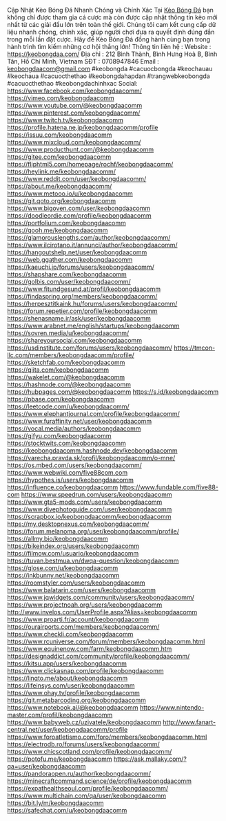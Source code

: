 Cập Nhật Kèo Bóng Đá Nhanh Chóng và Chính Xác
Tại <a href="https://keobongdaa.com/ ">Kèo Bóng Đá</a> bạn không chỉ được tham gia cá cược mà còn được cập nhật thông tin kèo mới nhất từ các giải đấu lớn trên toàn thế giới. Chúng tôi cam kết cung cấp dữ liệu nhanh chóng, chính xác, giúp người chơi đưa ra quyết định đúng đắn trong mỗi lần đặt cược. Hãy để Kèo Bóng Đá đồng hành cùng bạn trong hành trình tìm kiếm những cơ hội thắng lớn!
Thông tin liên hệ :
Website : <a href="https://keobongdaa.com/ ">https://keobongdaa.com/ </a>
Địa chỉ : 212 Bình Thành, Bình Hưng Hoà B, Bình Tân, Hồ Chí Minh, Vietnam
SĐT : 0708947846
Email : keobongdaacom@gmail.com
#keobongda #cacuocbongda #keochauau #keochaua #cacuocthethao #keobongdahapdan #trangwebkeobongda #cacuocthethao #keobongdachinhxac
Social:
<a href="https://www.facebook.com/keobongdaacomm/">https://www.facebook.com/keobongdaacomm/</a>
<a href="https://vimeo.com/keobongdaacomm">https://vimeo.com/keobongdaacomm</a>
<a href="https://www.youtube.com/@keobongdaacomm">https://www.youtube.com/@keobongdaacomm</a>
<a href="https://www.pinterest.com/keobongdaacomm/">https://www.pinterest.com/keobongdaacomm/</a>
<a href="https://www.twitch.tv/keobongdaacomm">https://www.twitch.tv/keobongdaacomm</a>
<a href="https://profile.hatena.ne.jp/keobongdaacomm/profile">https://profile.hatena.ne.jp/keobongdaacomm/profile</a>
<a href="https://issuu.com/keobongdaacomm">https://issuu.com/keobongdaacomm</a>
<a href="https://www.mixcloud.com/keobongdaacomm/">https://www.mixcloud.com/keobongdaacomm/</a>
<a href="https://www.producthunt.com/@keobongdaacomm">https://www.producthunt.com/@keobongdaacomm</a>
<a href="https://gitee.com/keobongdaacomm">https://gitee.com/keobongdaacomm</a>
<a href="https://fliphtml5.com/homepage/rochf/keobongdaacomm/">https://fliphtml5.com/homepage/rochf/keobongdaacomm/</a>
<a href="https://heylink.me/keobongdaacomm/">https://heylink.me/keobongdaacomm/</a>
<a href="https://www.reddit.com/user/keobongdaacomm/">https://www.reddit.com/user/keobongdaacomm/</a>
<a href="https://about.me/keobongdaacomm/">https://about.me/keobongdaacomm/</a>
<a href="https://www.metooo.io/u/keobongdaacomm">https://www.metooo.io/u/keobongdaacomm</a>
<a href="https://git.qoto.org/keobongdaacomm">https://git.qoto.org/keobongdaacomm</a>
<a href="https://www.bigoven.com/user/keobongdaacomm">https://www.bigoven.com/user/keobongdaacomm</a>
<a href="https://doodleordie.com/profile/keobongdaacomm">https://doodleordie.com/profile/keobongdaacomm</a>
<a href="https://portfolium.com/keobongdaacomm">https://portfolium.com/keobongdaacomm</a>
<a href="https://qooh.me/keobongdaacomm">https://qooh.me/keobongdaacomm</a>
<a href="https://glamorouslengths.com/author/keobongdaacomm/">https://glamorouslengths.com/author/keobongdaacomm/</a>
<a href="https://www.ilcirotano.it/annunci/author/keobongdaacomm/">https://www.ilcirotano.it/annunci/author/keobongdaacomm/</a>
<a href="https://hangoutshelp.net/user/keobongdaacomm">https://hangoutshelp.net/user/keobongdaacomm</a>
<a href="https://web.ggather.com/keobongdaacomm">https://web.ggather.com/keobongdaacomm</a>
<a href="https://kaeuchi.jp/forums/users/keobongdaacomm/">https://kaeuchi.jp/forums/users/keobongdaacomm/</a>
<a href="https://shapshare.com/keobongdaacomm">https://shapshare.com/keobongdaacomm</a>
<a href="https://golbis.com/user/keobongdaacomm/">https://golbis.com/user/keobongdaacomm/</a>
<a href="https://www.fitundgesund.at/profil/keobongdaacomm">https://www.fitundgesund.at/profil/keobongdaacomm</a>
<a href="https://findaspring.org/members/keobongdaacomm/">https://findaspring.org/members/keobongdaacomm/</a>
<a href="https://herpesztitkaink.hu/forums/users/keobongdaacomm/">https://herpesztitkaink.hu/forums/users/keobongdaacomm/</a>
<a href="https://forum.repetier.com/profile/keobongdaacomm">https://forum.repetier.com/profile/keobongdaacomm</a>
<a href="https://shenasname.ir/ask/user/keobongdaacomm">https://shenasname.ir/ask/user/keobongdaacomm</a>
<a href="https://www.arabnet.me/english/startups/keobongdaacomm">https://www.arabnet.me/english/startups/keobongdaacomm</a>
<a href="https://sovren.media/u/keobongdaacomm/">https://sovren.media/u/keobongdaacomm/</a>
<a href="https://shareyoursocial.com/keobongdaacomm">https://shareyoursocial.com/keobongdaacomm</a>
<a href="https://usdinstitute.com/forums/users/keobongdaacomm/">https://usdinstitute.com/forums/users/keobongdaacomm/</a>
<a href="https://tmcon-llc.com/members/keobongdaacomm/profile/">https://tmcon-llc.com/members/keobongdaacomm/profile/</a>
<a href="https://sketchfab.com/keobongdaacomm">https://sketchfab.com/keobongdaacomm</a>
<a href="https://qiita.com/keobongdaacomm">https://qiita.com/keobongdaacomm</a>
<a href="https://wakelet.com/@keobongdaacomm">https://wakelet.com/@keobongdaacomm</a>
<a href="https://hashnode.com/@keobongdaacomm">https://hashnode.com/@keobongdaacomm</a>
<a href="https://hubpages.com/@keobongdaacomm">https://hubpages.com/@keobongdaacomm</a>
<a href="https://s.id/keobongdaacomm">https://s.id/keobongdaacomm</a>
<a href="https://pbase.com/keobongdaacomm">https://pbase.com/keobongdaacomm</a>
<a href="https://leetcode.com/u/keobongdaacomm/">https://leetcode.com/u/keobongdaacomm/</a>
<a href="https://www.elephantjournal.com/profile/keobongdaacomm/">https://www.elephantjournal.com/profile/keobongdaacomm/</a>
<a href="https://www.furaffinity.net/user/keobongdaacomm">https://www.furaffinity.net/user/keobongdaacomm</a>
<a href="https://vocal.media/authors/keobongdaacomm">https://vocal.media/authors/keobongdaacomm</a>
<a href="https://gifyu.com/keobongdaacomm">https://gifyu.com/keobongdaacomm</a>
<a href="https://stocktwits.com/keobongdaacomm">https://stocktwits.com/keobongdaacomm</a>
<a href="https://keobongdaacomm.hashnode.dev/keobongdaacomm">https://keobongdaacomm.hashnode.dev/keobongdaacomm</a>
<a href="https://varecha.pravda.sk/profil/keobongdaacomm/o-mne/">https://varecha.pravda.sk/profil/keobongdaacomm/o-mne/</a>
<a href="https://os.mbed.com/users/keobongdaacomm/">https://os.mbed.com/users/keobongdaacomm/</a>
<a href="https://www.webwiki.com/five88com.com">https://www.webwiki.com/five88com.com</a>
<a href="https://hypothes.is/users/keobongdaacomm">https://hypothes.is/users/keobongdaacomm</a>
<a href="https://influence.co/keobongdaacomm">https://influence.co/keobongdaacomm</a>
<a href="https://www.fundable.com/five88-com">https://www.fundable.com/five88-com</a>
<a href="https://www.speedrun.com/users/keobongdaacomm">https://www.speedrun.com/users/keobongdaacomm</a>
<a href="https://www.gta5-mods.com/users/keobongdaacomm">https://www.gta5-mods.com/users/keobongdaacomm</a>
<a href="https://www.divephotoguide.com/user/keobongdaacomm">https://www.divephotoguide.com/user/keobongdaacomm</a>
<a href="https://scrapbox.io/keobongdaacomm/keobongdaacomm">https://scrapbox.io/keobongdaacomm/keobongdaacomm</a>
<a href="https://my.desktopnexus.com/keobongdaacomm/">https://my.desktopnexus.com/keobongdaacomm/</a>
<a href="https://forum.melanoma.org/user/keobongdaacomm/profile/">https://forum.melanoma.org/user/keobongdaacomm/profile/</a>
<a href="https://allmy.bio/keobongdaacomm">https://allmy.bio/keobongdaacomm</a>
<a href="https://bikeindex.org/users/keobongdaacomm">https://bikeindex.org/users/keobongdaacomm</a>
<a href="https://filmow.com/usuario/keobongdaacomm">https://filmow.com/usuario/keobongdaacomm</a>
<a href="https://tuvan.bestmua.vn/dwqa-question/keobongdaacomm">https://tuvan.bestmua.vn/dwqa-question/keobongdaacomm</a>
<a href="https://glose.com/u/keobongdaacomm">https://glose.com/u/keobongdaacomm</a>
<a href="https://inkbunny.net/keobongdaacomm">https://inkbunny.net/keobongdaacomm</a>
<a href="https://roomstyler.com/users/keobongdaacomm">https://roomstyler.com/users/keobongdaacomm</a>
<a href="https://www.balatarin.com/users/keobongdaacomm">https://www.balatarin.com/users/keobongdaacomm</a>
<a href="https://www.jqwidgets.com/community/users/keobongdaacomm/">https://www.jqwidgets.com/community/users/keobongdaacomm/</a>
<a href="https://www.projectnoah.org/users/keobongdaacomm">https://www.projectnoah.org/users/keobongdaacomm</a>
<a href="http://www.invelos.com/UserProfile.aspx?Alias=keobongdaacomm">http://www.invelos.com/UserProfile.aspx?Alias=keobongdaacomm</a>
<a href="https://www.proarti.fr/account/keobongdaacomm">https://www.proarti.fr/account/keobongdaacomm</a>
<a href="https://ourairports.com/members/keobongdaacomm/">https://ourairports.com/members/keobongdaacomm/</a>
<a href="https://www.checkli.com/keobongdaacomm">https://www.checkli.com/keobongdaacomm</a>
<a href="https://www.rcuniverse.com/forum/members/keobongdaacomm.html">https://www.rcuniverse.com/forum/members/keobongdaacomm.html</a>
<a href="https://www.equinenow.com/farm/keobongdaacomm.htm">https://www.equinenow.com/farm/keobongdaacomm.htm</a>
<a href="https://designaddict.com/community/profile/keobongdaacomm/">https://designaddict.com/community/profile/keobongdaacomm/</a>
<a href="https://kitsu.app/users/keobongdaacomm">https://kitsu.app/users/keobongdaacomm</a>
<a href="https://www.clickasnap.com/profile/keobongdaacomm">https://www.clickasnap.com/profile/keobongdaacomm</a>
<a href="https://linqto.me/about/keobongdaacomm">https://linqto.me/about/keobongdaacomm</a>
<a href="https://lifeinsys.com/user/keobongdaacomm">https://lifeinsys.com/user/keobongdaacomm</a>
<a href="https://www.ohay.tv/profile/keobongdaacomm">https://www.ohay.tv/profile/keobongdaacomm</a>
<a href="https://git.metabarcoding.org/keobongdaacomm">https://git.metabarcoding.org/keobongdaacomm</a>
<a href="https://www.notebook.ai/@keobongdaacomm">https://www.notebook.ai/@keobongdaacomm</a>
<a href="https://www.nintendo-master.com/profil/keobongdaacomm">https://www.nintendo-master.com/profil/keobongdaacomm</a>
<a href="https://www.babyweb.cz/uzivatele/keobongdaacomm">https://www.babyweb.cz/uzivatele/keobongdaacomm</a>
<a href="http://www.fanart-central.net/user/keobongdaacomm/profile">http://www.fanart-central.net/user/keobongdaacomm/profile</a>
<a href="https://www.foroatletismo.com/foro/members/keobongdaacomm.html">https://www.foroatletismo.com/foro/members/keobongdaacomm.html</a>
<a href="https://electrodb.ro/forums/users/keobongdaacomm/">https://electrodb.ro/forums/users/keobongdaacomm/</a>
<a href="https://www.chicscotland.com/profile/keobongdaacomm/">https://www.chicscotland.com/profile/keobongdaacomm/</a>
<a href="https://potofu.me/keobongdaacomm">https://potofu.me/keobongdaacomm</a>
<a href="https://ask.mallaky.com/?qa=user/keobongdaacomm">https://ask.mallaky.com/?qa=user/keobongdaacomm</a>
<a href="https://pandoraopen.ru/author/keobongdaacomm/">https://pandoraopen.ru/author/keobongdaacomm/</a>
<a href="https://minecraftcommand.science/de/profile/keobongdaacomm">https://minecraftcommand.science/de/profile/keobongdaacomm</a>
<a href="https://expathealthseoul.com/profile/keobongdaacomm/">https://expathealthseoul.com/profile/keobongdaacomm/</a>
<a href="https://www.multichain.com/qa/user/keobongdaacomm">https://www.multichain.com/qa/user/keobongdaacomm</a>
<a href="https://bit.ly/m/keobongdaacomm">https://bit.ly/m/keobongdaacomm</a>
<a href="https://safechat.com/u/keobongdaacomm">https://safechat.com/u/keobongdaacomm</a>

